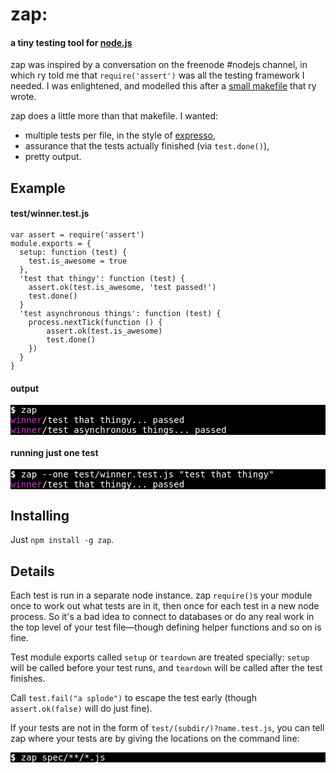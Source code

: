 # zap:
#### a tiny testing tool for [node.js](http://nodejs.org)

zap was inspired by a conversation on the freenode #nodejs channel, in which ry told me that `require('assert')` was all the testing framework I needed. I was enlightened, and modelled this after a [small makefile](https://gist.github.com/836511) that ry wrote.

zap does a little more than that makefile. I wanted:

 - multiple tests per file, in the style of [expresso](http://github.com/visionmedia/expresso),
 - assurance that the tests actually finished (via `test.done()`),
 - pretty output.

## Example

#### test/winner.test.js

    var assert = require('assert')
    module.exports = {
      setup: function (test) {
      	test.is_awesome = true
      },
      'test that thingy': function (test) {
        assert.ok(test.is_awesome, 'test passed!')
        test.done()
      }
      'test asynchronous things': function (test) {
        process.nextTick(function () {
        	assert.ok(test.is_awesome)
        	test.done()
        })
      }
    }

#### output

<pre style='background-color: black; color: white; border-color: black'>
<b>$</b> zap
<span style='color: #d338d3'>winner</span>/test that thingy... passed
<span style='color: #d338d3'>winner</span>/test asynchronous things... passed
</pre>

#### running just one test

<pre style='background-color: black; color: white; border-color: black'>
<b>$</b> zap --one test/winner.test.js "test that thingy"
<span style='color: #d338d3'>winner</span>/test that thingy... passed
</pre>

## Installing

Just `npm install -g zap`.

## Details

Each test is run in a separate node instance. zap `require()`s your module once to work out what tests are in it, then once for each test in a new node process. So it's a bad idea to connect to databases or do any real work in the top level of your test file&mdash;though defining helper functions and so on is fine.

Test module exports called `setup` or `teardown` are treated specially: `setup` will be called before your test runs, and `teardown` will be called after the test finishes.

Call `test.fail("a splode")` to escape the test early (though `assert.ok(false)` will do just fine).

If your tests are not in the form of `test/(subdir/)?name.test.js`, you can tell zap where your tests are by giving the locations on the command line:

<pre style='background-color: black; color: white; border-color: black'>
<b>$</b> zap spec/**/*.js
</pre>

